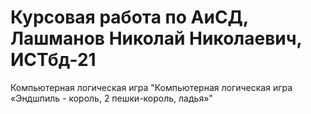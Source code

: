 # Курсовая работа по АиСД, Лашманов Николай Николаевич, ИСТбд-21
Компьютерная логическая игра "Компьютерная логическая игра «Эндшпиль - король, 2 пешки-король, ладья»"
